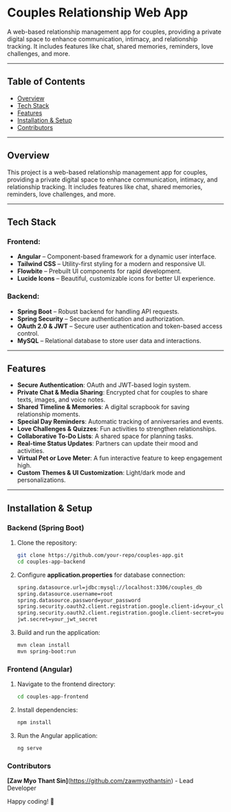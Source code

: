 # Couples Relationship Web App

A web-based relationship management app for couples, providing a private digital space to enhance communication, intimacy, and relationship tracking. It includes features like chat, shared memories, reminders, love challenges, and more.

---

## Table of Contents

- [Overview](#overview)
- [Tech Stack](#tech-stack)
- [Features](#features)
- [Installation & Setup](#installation--setup)
- [Contributors](#contributors)

---

## Overview

This project is a web-based relationship management app for couples, providing a private digital space to enhance communication, intimacy, and relationship tracking. It includes features like chat, shared memories, reminders, love challenges, and more.

---

## Tech Stack

### Frontend:
- **Angular** – Component-based framework for a dynamic user interface.
- **Tailwind CSS** – Utility-first styling for a modern and responsive UI.
- **Flowbite** – Prebuilt UI components for rapid development.
- **Lucide Icons** – Beautiful, customizable icons for better UI experience.

### Backend:
- **Spring Boot** – Robust backend for handling API requests.
- **Spring Security** – Secure authentication and authorization.
- **OAuth 2.0 & JWT** – Secure user authentication and token-based access control.
- **MySQL** – Relational database to store user data and interactions.

---

## Features

- **Secure Authentication**: OAuth and JWT-based login system.
- **Private Chat & Media Sharing**: Encrypted chat for couples to share texts, images, and voice notes.
- **Shared Timeline & Memories**: A digital scrapbook for saving relationship moments.
- **Special Day Reminders**: Automatic tracking of anniversaries and events.
- **Love Challenges & Quizzes**: Fun activities to strengthen relationships.
- **Collaborative To-Do Lists**: A shared space for planning tasks.
- **Real-time Status Updates**: Partners can update their mood and activities.
- **Virtual Pet or Love Meter**: A fun interactive feature to keep engagement high.
- **Custom Themes & UI Customization**: Light/dark mode and personalizations.

---

## Installation & Setup

### Backend (Spring Boot)

1. Clone the repository:
   ```bash
   git clone https://github.com/your-repo/couples-app.git
   cd couples-app-backend
   ```
2. Configure **application.properties** for database connection:
   ```bash
   spring.datasource.url=jdbc:mysql://localhost:3306/couples_db
   spring.datasource.username=root
   spring.datasource.password=your_password
   spring.security.oauth2.client.registration.google.client-id=your_client_id
   spring.security.oauth2.client.registration.google.client-secret=your_client_secret
   jwt.secret=your_jwt_secret
   ```
3. Build and run the application:
   ```bash
   mvn clean install
   mvn spring-boot:run
   ```
### Frontend (Angular)
1. Navigate to the frontend directory:
   ```bash
   cd couples-app-frontend
   ```
2. Install dependencies:
   ```bash
   npm install
   ```
3. Run the Angular application:
   ```bash
   ng serve
   ```
### Contributors

**[Zaw Myo Thant Sin]**(https://github.com/zawmyothantsin) - Lead Developer

Happy coding! 🚀
